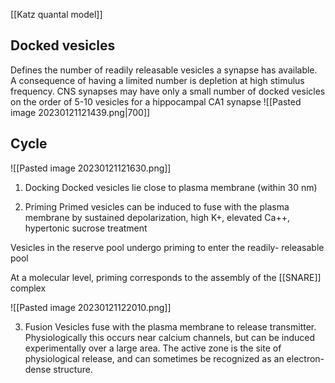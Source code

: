 [[Katz quantal model]]

## Docked vesicles
Defines the number of readily releasable vesicles a synapse has available. A consequence of having a limited number is depletion at high stimulus frequency.
CNS synapses may have only a small number of docked vesicles on the order of 5-10 vesicles for a hippocampal CA1 synapse
![[Pasted image 20230121121439.png|700]]

## Cycle
![[Pasted image 20230121121630.png]]
1. Docking
Docked vesicles lie close to plasma membrane (within 30 nm)

2. Priming
Primed vesicles can be induced to fuse with the plasma membrane by sustained depolarization, high K+, elevated Ca++, hypertonic sucrose treatment

Vesicles in the reserve pool undergo priming to enter the readily-
releasable pool

At a molecular level, priming corresponds to the assembly of the [[SNARE]]
complex

![[Pasted image 20230121122010.png]]

3. Fusion
Vesicles fuse with the plasma membrane to release transmitter. Physiologically this occurs near calcium channels, but can be induced experimentally over a large area. The active zone is the site of physiological release, and can sometimes be recognized as an electron-dense structure.